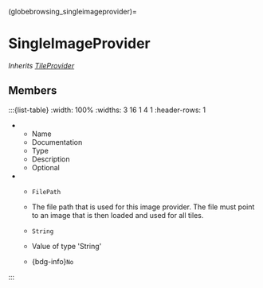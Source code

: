 



(globebrowsing_singleimageprovider)=
# SingleImageProvider

_Inherits [TileProvider](#TileProvider)_




## Members


:::{list-table}
:width: 100%
:widths: 3 16 1 4 1
:header-rows: 1
*   - Name
    - Documentation
    - Type
    - Description
    - Optional

*   - `FilePath`
    - The file path that is used for this image provider. The file must point to an image that is then loaded and used for all tiles.
    - `String`
    
    - Value of type 'String' 
    
    - {bdg-info}`No`
    
:::








